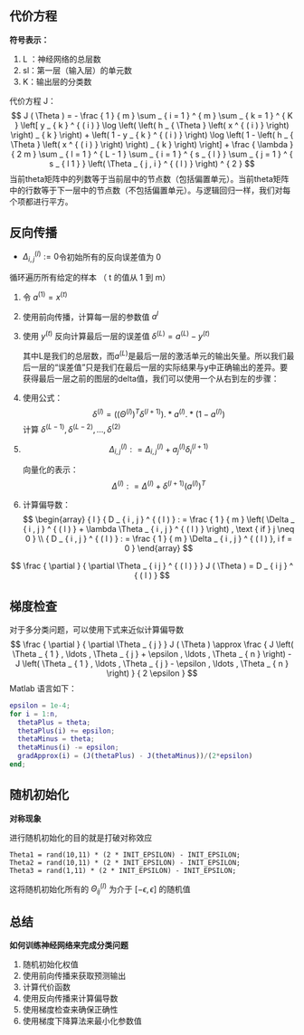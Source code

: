 ## 代价方程

**符号表示：**

1. L ：神经网络的总层数
2. sl：第一层（输入层）的单元数
3. K：输出层的分类数

代价方程 J：
$$
J ( \Theta ) = - \frac { 1 } { m } \sum _ { i = 1 } ^ { m } \sum _ { k = 1 } ^ { K } \left[ y _ { k } ^ { ( i ) } \log \left( \left( h _ { \Theta } \left( x ^ { ( i ) } \right) \right) _ { k } \right) + \left( 1 - y _ { k } ^ { ( i ) } \right) \log \left( 1 - \left( h _ { \Theta } \left( x ^ { ( i ) } \right) \right) _ { k } \right) \right] + \frac { \lambda } { 2 m } \sum _ { l = 1 } ^ { L - 1 } \sum _ { i = 1 } ^ { s _ { l } } \sum _ { j = 1 } ^ { s _ { l 1 } } \left( \Theta _ { j , i } ^ { ( l ) } \right) ^ { 2 }
$$
当前theta矩阵中的列数等于当前层中的节点数（包括偏置单元）。当前theta矩阵中的行数等于下一层中的节点数（不包括偏置单元）。与逻辑回归一样，我们对每个项都进行平方。

## 反向传播

- $\Delta^{(l)}_{i,j} := 0​$ 令初始所有的反向误差值为 0

循环遍历所有给定的样本 （ t 的值从 1 到 m）

1. 令 $a^{(1)} = x^{(t)}​$

2. 使用前向传播，计算每一层的参数值 $a^{l}​$

3. 使用 $y^{(t)}$ 反向计算最后一层的误差值 $\delta^{(L)} = a^{(L)}-y^{(t)}​$ 

   其中L是我们的总层数，而$a^{(L)}​$是最后一层的激活单元的输出矢量。所以我们最后一层的“误差值”只是我们在最后一层的实际结果与y中正确输出的差异。要获得最后一层之前的图层的delta值，我们可以使用一个从右到左的步骤：

4. 使用公式：
   $$
   \delta ^ { ( l ) } = \left( \left( \Theta ^ { ( l ) } \right) ^ { T } \delta ^ { ( l + 1 ) } \right) .* a ^ { ( l ) } .* \left( 1 - a ^ { ( l ) } \right)
   $$
   计算 $\delta ^ { ( L - 1 ) } , \delta ^ { ( L - 2 ) } , \ldots , \delta ^ { ( 2) }$

5. $$
   \Delta _ { i , j } ^ { ( l ) } : = \Delta _ { i , j } ^ { ( l ) } + a _ { j } ^ { ( l ) } \delta _ { i } ^ { ( l + 1 ) }
   $$

   向量化的表示：
   $$
   \Delta ^ { ( l ) } : = \Delta ^ { ( l ) } + \delta ^ { ( l + 1 ) } \left( a ^ { ( l ) } \right) ^ { T }
   $$

6. 计算偏导数：
   $$
   \begin{array} { l } { D _ { i , j } ^ { ( l ) } : = \frac { 1 } { m } \left( \Delta _ { i , j } ^ { ( l ) } + \lambda \Theta _ { i , j } ^ { ( l ) } \right) , \text { if } j \neq 0 } \\ { D _ { i , j } ^ { ( l ) } : = \frac { 1 } { m } \Delta _ { i , j } ^ { ( l ) }, i f = 0 } \end{array}
   $$
   

$$
\frac { \partial } { \partial \Theta _ { i j } ^ { ( l ) } } J ( \Theta ) = D _ { i j } ^ { ( l ) }
$$

## 梯度检查

对于多分类问题，可以使用下式来近似计算偏导数
$$
\frac { \partial } { \partial \Theta _ { j } } J ( \Theta ) \approx \frac { J \left( \Theta _ { 1 } , \ldots , \Theta _ { j } + \epsilon , \ldots , \Theta _ { n } \right) - J \left( \Theta _ { 1 } , \ldots , \Theta _ { j } - \epsilon , \ldots , \Theta _ { n } \right) } { 2 \epsilon }
$$
Matlab 语言如下：

```matlab
epsilon = 1e-4;
for i = 1:n,
  thetaPlus = theta;
  thetaPlus(i) += epsilon;
  thetaMinus = theta;
  thetaMinus(i) -= epsilon;
  gradApprox(i) = (J(thetaPlus) - J(thetaMinus))/(2*epsilon)
end;
```



## 随机初始化

**对称现象**

进行随机初始化的目的就是打破对称效应

```
Theta1 = rand(10,11) * (2 * INIT_EPSILON) - INIT_EPSILON;
Theta2 = rand(10,11) * (2 * INIT_EPSILON) - INIT_EPSILON;
Theta3 = rand(1,11) * (2 * INIT_EPSILON) - INIT_EPSILON;
```

这将随机初始化所有的 $\Theta _ { i j } ^ { ( l ) }$ 为介于 $[-\epsilon,\epsilon]$ 的随机值



## 总结

**如何训练神经网络来完成分类问题**

1. 随机初始化权值
2. 使用前向传播来获取预测输出
3. 计算代价函数
4. 使用反向传播来计算偏导数
5. 使用梯度检查来确保正确性
6. 使用梯度下降算法来最小化参数值

